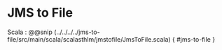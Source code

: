 # JMS to File

Scala
: @@snip (../../../../jms-to-file/src/main/scala/scalasthlm/jmstofile/JmsToFile.scala) { #jms-to-file }

